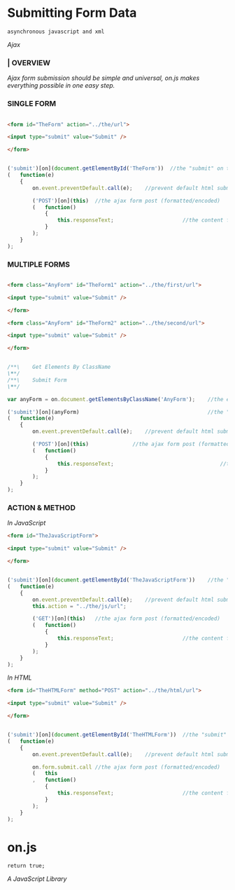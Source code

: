 Submitting Form Data
====================================
    asynchronous javascript and xml
_Ajax_

### | OVERVIEW
_Ajax form submission should be simple and universal, on.js makes everything possible in one easy step._

### SINGLE FORM

```html

<form id="TheForm" action="../the/url">

<input type="submit" value="Submit" />

</form>

```
```javascript

('submit')[on](document.getElementById('TheForm'))	//the "submit" on the form
(	function(e)
	{
		on.event.preventDefault.call(e);	//prevent default html submit

		('POST')[on](this)	//the ajax form post (formatted/encoded)
		(	function()
			{
				this.responseText;						//the content fetched
			}
		);
	}
);

```

### MULTIPLE FORMS

```html

<form class="AnyForm" id="TheForm1" action="../the/first/url">

<input type="submit" value="Submit" />

</form>

<form class="AnyForm" id="TheForm2" action="../the/second/url">

<input type="submit" value="Submit" />

</form>

```
```javascript

/**\	Get Elements By ClassName
\**/
/**\	Submit Form
\**/

var anyForm = on.document.getElementsByClassName('AnyForm');	//the elements [for more possibilities, see "class.html" or "attribute.html" or "dom.html"]

('submit')[on](anyForm)											//the "submit" on each form
(	function(e)
	{
		on.event.preventDefault.call(e);	//prevent default html submit

		('POST')[on](this)				//the ajax form post (formatted/encoded)
		(	function()
			{
				this.responseText;									//the content fetched
			}
		);
	}
);

```

### ACTION & METHOD

_In JavaScript_

```html
<form id="TheJavaScriptForm">

<input type="submit" value="Submit" />

</form>

```
```javascript

('submit')[on](document.getElementById('TheJavaScriptForm'))	//the "submit" on the form
(	function(e)
	{
		on.event.preventDefault.call(e);	//prevent default html submit
		this.action = "../the/js/url";

		('GET')[on](this)	//the ajax form post (formatted/encoded)
		(	function()
			{
				this.responseText;						//the content fetched
			}
		);
	}
);

```

_In HTML_

```html
<form id="TheHTMLForm" method="POST" action="../the/html/url">

<input type="submit" value="Submit" />

</form>

```
```javascript

('submit')[on](document.getElementById('TheHTMLForm'))	//the "submit" on the element
(	function(e)
	{
		on.event.preventDefault.call(e);	//prevent default html submit

		on.form.submit.call	//the ajax form post (formatted/encoded)
		(	this
		,	function()
			{
				this.responseText;						//the content fetched
			}
		);
	}
);

```

on.js
====================================
    return true;

_A JavaScript Library_ 

